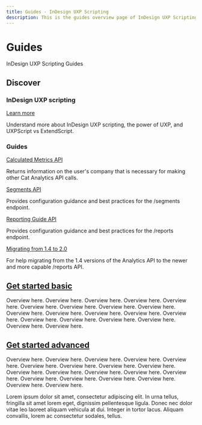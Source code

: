 ```yaml
---
title: Guides - InDesign UXP Scripting
description: This is the guides overview page of InDesign UXP Scripting
---
```


# Guides

InDesign UXP Scripting Guides

## Discover

<DiscoverBlock width="100%" slots="heading, link, text"/>

### InDesign UXP scripting

[Learn more](../guides/platform-concepts)
    
Understand more about InDesign UXP scripting, the power of UXP, and UXPScript vs ExtendScript.

<DiscoverBlock slots="heading, link, text"/> 

### Guides

[Calculated Metrics API](guides/calculated_metrics_api/) 
     
Returns information on the user's company that is necessary for making other Cat Analytics API calls.

<DiscoverBlock slots="link, text"/>

[Segments API](guides/segments_api/) 

Provides configuration guidance and best practices for the /segments endpoint.

<DiscoverBlock slots="link, text"/>

[Reporting Guide API](guides/reporting_api/)

Provides configuration guidance and best practices for the /reports endpoint.

<DiscoverBlock slots="link, text"/>

[Migrating from 1.4 to 2.0](guides/migrating/)

For help migrating from the 1.4 versions of the Analytics API to the newer and more capable /reports API.   

<DiscoverBlock width="100%" slots="heading, link, text"/>

## [Get started basic](#)

Overview here. Overview here. Overview here. Overview here. Overview here. Overview here. Overview here. Overview here. Overview here. Overview here. Overview here. Overview here. Overview here. Overview here. Overview here. Overview here. Overview here. Overview here. Overview here. Overview here.

## [Get started advanced](#)

Overview here. Overview here. Overview here. Overview here. Overview here. Overview here. Overview here. Overview here. Overview here. Overview here. Overview here. Overview here. Overview here. Overview here. Overview here. Overview here. Overview here. Overview here. Overview here. Overview here.

<InlineAlert variant="info" slots="text"/>

Lorem ipsum dolor sit amet, consectetur adipiscing elit. In urna tellus, fringilla sit amet lorem eget, dignissim pellentesque ligula. Donec nec dolor vitae leo laoreet aliquam vehicula at dui. Integer in tortor lacus. Aliquam convallis, lorem ac consectetur sodales, tellus.
